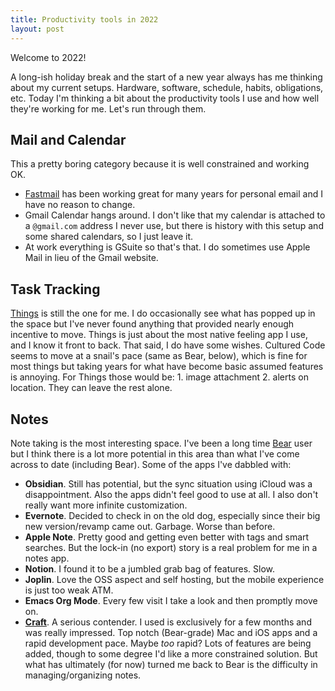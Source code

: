 ```yaml
---
title: Productivity tools in 2022
layout: post
---
```


Welcome to 2022!

A long-ish holiday break and the start of a new year always has me thinking about my current setups. Hardware, software, schedule, habits, obligations, etc. Today I'm thinking a bit about the productivity tools I use and how well they're working for me. Let's run through them.

## Mail and Calendar

This a pretty boring category because it is well constrained and working OK.

* [Fastmail](https://fastmail.com) has been working great for many years for personal email and I have no reason to change.
* Gmail Calendar hangs around. I don't like that my calendar is attached to a `@gmail.com` address I never use, but there is history with this setup and some shared calendars, so I just leave it.
* At work everything is GSuite so that's that. I do sometimes use Apple Mail in lieu of the Gmail website.

## Task Tracking

[Things](https://culturedcode.com/things/) is still the one for me. I do occasionally see what has popped up in the space but I've never found anything that provided nearly enough incentive to move. Things is just about the most native feeling app I use, and I know it front to back. That said, I do have some wishes. Cultured Code seems to move at a snail's pace (same as Bear, below), which is fine for most things but taking years for what have become basic assumed features is annoying. For
Things those would be: 1. image attachment 2. alerts on location. They can leave the rest alone.

## Notes

Note taking is the most interesting space. I've been a long time [Bear](https://bear.app/) user but I think there is a lot more potential in this area than what I've come across to date (including Bear). Some of the apps I've dabbled with:

* **Obsidian**. Still has potential, but the sync situation using iCloud was a disappointment. Also the apps didn't feel good to use at all. I also don't really want more infinite customization.
* **Evernote**. Decided to check in on the old dog, especially since their big new version/revamp came out. Garbage. Worse than before.
* **Apple Note**. Pretty good and getting even better with tags and smart searches. But the lock-in (no export) story is a real problem for me in a notes app.
* **Notion**. I found it to be a jumbled grab bag of features. Slow.
* **Joplin**. Love the OSS aspect and self hosting, but the mobile experience is just too weak ATM.
* **Emacs Org Mode**. Every few visit I take a look and then promptly move on.
* **[Craft](https://www.craft.do/)**. A serious contender. I used is exclusively for a few months and was really impressed. Top notch (Bear-grade) Mac and iOS apps and a rapid development pace. Maybe _too_ rapid? Lots of features are being added, though to some degree I'd like a more constrained solution. But what has ultimately (for now) turned me back to Bear is the difficulty in managing/organizing notes.


